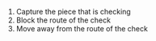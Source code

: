1. Capture the piece that is checking
2. Block the route of the check
3. Move away from the route of the check
